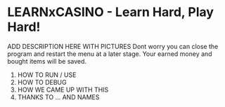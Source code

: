 # LEARNxCASINO - Learn Hard, Play Hard!

ADD DESCRIPTION HERE WITH PICTURES
Dont worry you can close the program and restart the menu at a later stage. Your earned money and bought items will be saved. 

1. HOW TO RUN / USE
2. HOW TO DEBUG
3. HOW WE CAME UP WITH THIS
4. THANKS TO ... AND NAMES
